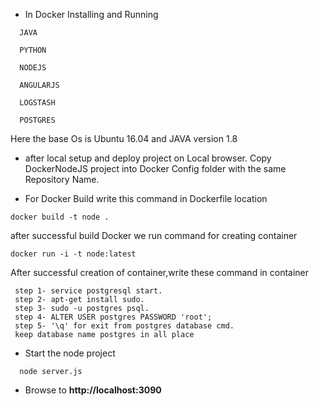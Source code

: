 * In Docker Installing and Running 
```
  JAVA 

  PYTHON

  NODEJS

  ANGULARJS

  LOGSTASH

  POSTGRES
```

Here the base Os is Ubuntu 16.04 and JAVA version 1.8

* after local setup and deploy project on Local browser.
  Copy DockerNodeJS project into Docker Config folder with the same Repository Name.

* For Docker Build write this command in Dockerfile location
```
docker build -t node .

```
after successful build Docker we run command for creating container

```
docker run -i -t node:latest

```

After successful creation of container,write these command in container

```
 step 1- service postgresql start.
 step 2- apt-get install sudo.
 step 3- sudo -u postgres psql.
 step 4- ALTER USER postgres PASSWORD 'root';
 step 5- '\q' for exit from postgres database cmd.
 keep database name postgres in all place
```

* Start the node project
```
  node server.js
```

* Browse to **http://localhost:3090**

